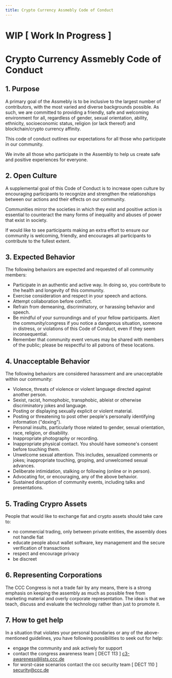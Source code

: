 ```yaml
---
title: Crypto Currency Assmebly Code of Conduct
---
```


# WIP [ Work In Progress ]

# Crypto Currency Assmebly Code of Conduct

## 1. Purpose

A primary goal of the Assmebly is to be inclusive to the largest number of contributors, with the most varied and diverse backgrounds possible. As such, we are committed to providing a friendly, safe and welcoming environment for all, regardless of gender, sexual orientation, ability, ethnicity, socioeconomic status, religion (or lack thereof) and blockchain/crypto currency affinity.

This code of conduct outlines our expectations for all those who participate in our community.

We invite all those who participate in the Assembly to help us create safe and positive experiences for everyone.

## 2. Open Culture

A supplemental goal of this Code of Conduct is to increase open culture by encouraging participants to recognize and strengthen the relationships between our actions and their effects on our community.

Communities mirror the societies in which they exist and positive action is essential to counteract the many forms of inequality and abuses of power that exist in society.

If would like to see participants making an extra effort to ensure our community is welcoming, friendly, and encourages all participants to contribute to the fullest extent.

## 3. Expected Behavior

The following behaviors are expected and requested of all community members:

  * Participate in an authentic and active way. In doing so, you contribute to the health and longevity of this community.
  * Exercise consideration and respect in your speech and actions.
  * Attempt collaboration before conflict.
  * Refrain from demeaning, discriminatory, or harassing behavior and speech.
  * Be mindful of your surroundings and of your fellow participants. Alert the community/congress if you notice a dangerous situation, someone in distress, or violations of this Code of Conduct, even if they seem inconsequential.
  * Remember that community event venues may be shared with members of the public; please be respectful to all patrons of these locations.

## 4. Unacceptable Behavior

The following behaviors are considered harassment and are unacceptable within our community:

  * Violence, threats of violence or violent language directed against another person.
  * Sexist, racist, homophobic, transphobic, ableist or otherwise discriminatory jokes and language.
  * Posting or displaying sexually explicit or violent material.
  * Posting or threatening to post other people's personally identifying information ("doxing").
  * Personal insults, particularly those related to gender, sexual orientation, race, religion, or disability.
  * Inappropriate photography or recording.
  * Inappropriate physical contact. You should have someone's consent before touching them.
  * Unwelcome sexual attention. This includes, sexualized comments or jokes; inappropriate touching, groping, and unwelcomed sexual advances.
  * Deliberate intimidation, stalking or following (online or in person).
  * Advocating for, or encouraging, any of the above behavior.
  * Sustained disruption of community events, including talks and presentations.

## 5. Trading Crypro Assets

People that would like to exchange fiat and crypto assets should take care to:

* no commercial trading, only between private entities, the assembly does not handle fiat
* educate people about wallet software, key management and the secure verification of transactions 
* respect and encourage privacy
* be discreet     

## 6. Representing Corporations 

The CCC Congress is not a trade fair by any means, there is a strong emphasis on keeping the assembly as much as possible 
free from marketing material and overly corporate representation. The idea is that we teach, discuss and evaluate the technology rather than just to promote it.

## 7. How to get help 

In a situation that violates your personal boundaries or any of the above-mentioned guidelines, you have following possibilities to seek out for help:

* engage the community and ask actively for support
* contact the congress awareness team [ DECT 113 ] c3-awareness@lists.ccc.de
* for worst-case scenarios contact the ccc security team [ DECT 110 ] security@ccc.de

